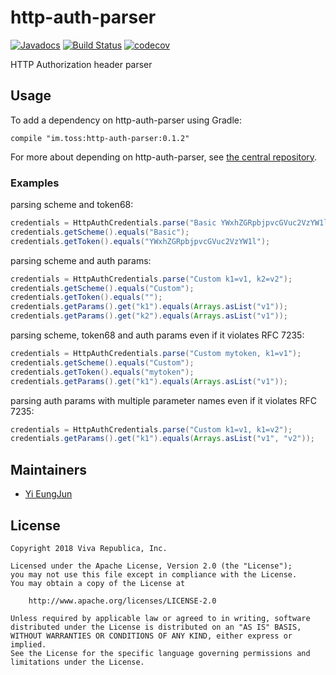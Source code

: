 # http-auth-parser

[![Javadocs](https://www.javadoc.io/badge/im.toss/http-auth-parser.svg)](https://www.javadoc.io/doc/im.toss/http-auth-parser)
[![Build Status](https://travis-ci.org/toss/http-auth-parser.svg?branch=master)](https://travis-ci.org/toss/http-auth-parser)
[![codecov](https://codecov.io/gh/toss/http-auth-parser/branch/master/graph/badge.svg)](https://codecov.io/gh/toss/http-auth-parser)

HTTP Authorization header parser

## Usage

To add a dependency on http-auth-parser using Gradle:

    compile "im.toss:http-auth-parser:0.1.2"

For more about depending on http-auth-parser, see [the central repository](https://search.maven.org/#artifactdetails%7Cim.toss%7Chttp-auth-parser%7C0.1.2%7Cjar).

### Examples

parsing scheme and token68:

```java
credentials = HttpAuthCredentials.parse("Basic YWxhZGRpbjpvcGVuc2VzYW1l");
credentials.getScheme().equals("Basic");
credentials.getToken().equals("YWxhZGRpbjpvcGVuc2VzYW1l");
```

parsing scheme and auth params:

```java
credentials = HttpAuthCredentials.parse("Custom k1=v1, k2=v2");
credentials.getScheme().equals("Custom");
credentials.getToken().equals("");
credentials.getParams().get("k1").equals(Arrays.asList("v1"));
credentials.getParams().get("k2").equals(Arrays.asList("v1"));
```

parsing scheme, token68 and auth params even if it violates RFC 7235:

```java
credentials = HttpAuthCredentials.parse("Custom mytoken, k1=v1");
credentials.getScheme().equals("Custom");
credentials.getToken().equals("mytoken");
credentials.getParams().get("k1").equals(Arrays.asList("v1"));
```

parsing auth params with multiple parameter names even if it violates RFC 7235:

```java
credentials = HttpAuthCredentials.parse("Custom k1=v1, k1=v2");
credentials.getParams().get("k1").equals(Arrays.asList("v1", "v2"));
```

## Maintainers

* [Yi EungJun](https://github.com/eungjun-yi)

## License

    Copyright 2018 Viva Republica, Inc.

    Licensed under the Apache License, Version 2.0 (the "License");
    you may not use this file except in compliance with the License.
    You may obtain a copy of the License at

        http://www.apache.org/licenses/LICENSE-2.0

    Unless required by applicable law or agreed to in writing, software
    distributed under the License is distributed on an "AS IS" BASIS,
    WITHOUT WARRANTIES OR CONDITIONS OF ANY KIND, either express or implied.
    See the License for the specific language governing permissions and
    limitations under the License.
